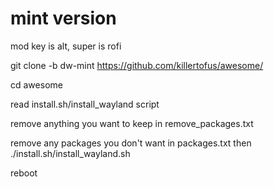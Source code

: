 # mint version

mod key is alt, super is rofi



git clone -b dw-mint https://github.com/killertofus/awesome/ 

cd awesome 

read install.sh/install_wayland script 


remove anything you want to keep in remove_packages.txt 

remove any packages you don't want in packages.txt then ./install.sh/install_wayland.sh

reboot
